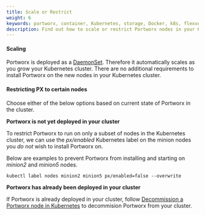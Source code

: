 ```yaml
---
title: Scale or Restrict
weight: 6
keywords: portworx, container, Kubernetes, storage, Docker, k8s, flexvol, pv, persistent disk
description: Find out how to scale or restrict Portworx nodes in your Kubernetes cluster
---
```


#### Scaling

Portworx is deployed as a [DaemonSet](https://kubernetes.io/docs/concepts/workloads/controllers/daemonset/). Therefore it automatically scales as you grow your Kubernetes cluster. There are no additional requirements to install Portworx on the new nodes in your Kubernetes cluster.

#### Restricting PX to certain nodes

Choose either of the below options based on current state of Portworx in the cluster.

**Portworx is not yet deployed in your cluster**

To restrict Portworx to run on only a subset of nodes in the Kubernetes cluster, we can use the _px/enabled_ Kubernetes label on the minion nodes you _do not_ wish to install Portworx on.

Below are examples to prevent Portworx from installing and starting on _minion2_ and _minion5_ nodes.

```text
kubectl label nodes minion2 minion5 px/enabled=false --overwrite
```

**Portworx has already been deployed in your cluster**

If Portworx is already deployed in your cluster, follow [Decommission a Portworx node in Kubernetes](/portworx-install-with-kubernetes/operate-and-maintain-on-kubernetes/uninstall/decommission-a-node) to decommision Portworx from your cluster.

